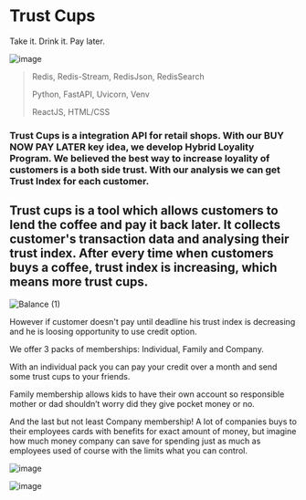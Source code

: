# Trust Cups
Take it. Drink it. Pay later.

![image](https://user-images.githubusercontent.com/63854390/167278032-88af1ede-1dee-4797-a874-8cb256ff4961.png)

>Redis, Redis-Stream, RedisJson, RedisSearch
>
>Python, FastAPI, Uvicorn, Venv
>
>ReactJS, HTML/CSS

### Trust Cups is a integration API for retail shops. With our BUY NOW PAY LATER key idea, we develop Hybrid Loyality Program. We believed the best way to increase loyality of customers is a both side trust. With our analysis we can get Trust Index for each customer.

## Trust cups is a tool which allows customers to lend the coffee and pay it back later.  It collects customer's transaction data and analysing their trust index.  After every time when customers buys a coffee, trust index is increasing, which means more trust cups. 

![Balance (1)](https://user-images.githubusercontent.com/63854390/167280225-17944f61-f302-4475-be62-c5eee5fa8816.png)


However if customer doesn't pay until deadline his trust index is decreasing and he is loosing opportunity to use credit option.

We offer 3 packs of memberships: Individual, Family and Company.

With an individual pack you can pay your credit over a month and send some trust cups to your friends.

Family membership allows kids to have their own account so responsible mother or dad shouldn’t worry did they give pocket money or no.

And the last but not least Company membership! A lot of companies buys to their employees cards with benefits for exact amount of money, but imagine how much money company can save for spending just as much as employees used of course with the limits what you can control.

![image](https://user-images.githubusercontent.com/63854390/167280242-a38e17de-dcd0-4912-8574-1a920fb155f6.png)

![image](https://user-images.githubusercontent.com/63854390/167280259-4f676f95-5ccc-4187-bdf4-1026804d2f62.png)
